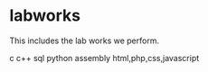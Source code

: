 # labworks
This includes the lab works we perform.

c
c++
sql
python
assembly
html,php,css,javascript

